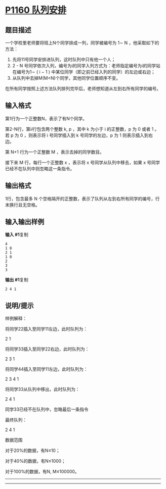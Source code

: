 # [P1160 队列安排](https://www.luogu.com.cn/problem/P1160)

## 题目描述

一个学校里老师要将班上N个同学排成一列，同学被编号为 1∼ N ，他采取如下的方法：

1. 先将11号同学安排进队列，这时队列中只有他一个人；
2. 2 - N 号同学依次入列，编号为i的同学入列方式为：老师指定编号为i的同学站在编号为1∼ ( i − 1 ) 中某位同学（即之前已经入列的同学）的左边或右边；
3. 从队列中去掉M(M<N)个同学，其他同学位置顺序不变。

在所有同学按照上述方法队列排列完毕后，老师想知道从左到右所有同学的编号。

## 输入格式

第1行为一个正整数N，表示了有N个同学。

第2-N行，第i*i*行包含两个整数 k, p ，其中 k 为小于 i 的正整数，p 为 0 或者 1 。若 p 为 0 ，则表示将 i 号同学插入到 k 号同学的左边，p 为 1 则表示插入到右边。

第 N+1 行为一个正整数 M ，表示去掉的同学数目。

接下来 M 行，每行一个正整数 x ，表示将 x 号同学从队列中移去，如果 x 号同学已经不在队列中则忽略这一条指令。

## 输出格式

1行，包含最多 N 个空格隔开的正整数，表示了队列从左到右所有同学的编号，行末换行且无空格。

## 输入输出样例

**输入 #1**复制

```
4
1 0
2 1
1 0
2
3
3
```

**输出 #1**复制

```
2 4 1
```

## 说明/提示

样例解释：

将同学22插入至同学11左边，此时队列为：

2 1

将同学33插入至同学22右边，此时队列为：

2 3 1

将同学44插入至同学11左边，此时队列为：

2 3 4 1

将同学33从队列中移出，此时队列为：

2 4 1

同学33已经不在队列中，忽略最后一条指令

最终队列：

2 4 1

数据范围

对于20%的数据，有N≤10；

对于40%的数据，有N≤1000；

对于100%的数据，有N, M≤100000。



***



***



```c++

```


